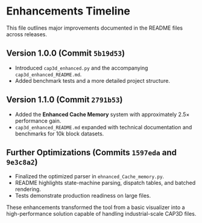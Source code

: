 # Enhancements Timeline

This file outlines major improvements documented in the README files across releases.

## Version 1.0.0 (Commit `5b19d53`)
- Introduced `cap3d_enhanced.py` and the accompanying `cap3d_enhanced_README.md`.
- Added benchmark tests and a more detailed project structure.

## Version 1.1.0 (Commit `2791b53`)
- Added the **Enhanced Cache Memory** system with approximately 2.5× performance gain.
- `cap3d_enhanced_README.md` expanded with technical documentation and benchmarks for 10k block datasets.

## Further Optimizations (Commits `1597eda` and `9e3c8a2`)
- Finalized the optimized parser in `ehnanced_Cache_memory.py`.
- README highlights state-machine parsing, dispatch tables, and batched rendering.
- Tests demonstrate production readiness on large files.

These enhancements transformed the tool from a basic visualizer into a high-performance solution capable of handling industrial-scale CAP3D files.
